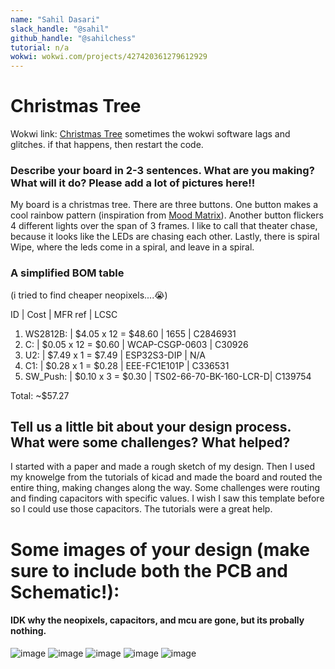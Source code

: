 ```yaml
---
name: "Sahil Dasari"
slack_handle: "@sahil"
github_handle: "@sahilchess"
tutorial: n/a
wokwi: wokwi.com/projects/427420361279612929
---
```


# Christmas Tree

Wokwi link: [Christmas Tree](https://wokwi.com/projects/427420361279612929)
sometimes the wokwi software lags and glitches. if that happens, then restart the code.


### Describe your board in 2-3 sentences. What are you making? What will it do? Please add a lot of pictures here!!

My board is a christmas tree. There are three buttons. One button makes a cool rainbow pattern (inspiration from [Mood Matrix](https://wokwi.com/projects/426772422246477825)). Another button flickers 4 different lights over the span of 3 frames. I like to call that theater chase, because it looks like the LEDs are chasing each other. Lastly, there is spiral Wipe, where the leds come in a spiral, and leave in a spiral.

### A simplified BOM table
(i tried to find cheaper neopixels....😭)

ID    |    Cost          |          MFR ref      |            LCSC
1. WS2812B: | $4.05 x 12 = $48.60 |  1655                   |  C2846931 
2. C: | $0.05 x 12 = $0.60        |  WCAP-CSGP-0603         | C30926
3. U2: | $7.49 x 1 = $7.49        |  ESP32S3-DIP            |  N/A
4. C1:	| $0.28 x 1 = $0.28       |  EEE-FC1E101P           |  C336531
5. SW_Push: | $0.10 x 3 = $0.30   |  TS02-66-70-BK-160-LCR-D|  C139754
   
Total: ~$57.27

## Tell us a little bit about your design process. What were some challenges? What helped?

I started with a paper and made a rough sketch of my design. Then I used my knowelge from the tutorials of kicad and made the board and routed the entire thing, making changes along the way. Some challenges were routing and finding capacitors with specific values. I wish I saw this template before so I could use those capacitors. The tutorials were a great help. 


# Some images of your design (make sure to include both the PCB and Schematic!):
#### IDK why the neopixels, capacitors, and mcu are gone, but its probally nothing.
![image](https://github.com/user-attachments/assets/12d94135-a4da-42e2-8296-2c0bd54e2c14)
![image](https://github.com/user-attachments/assets/a1aca3d1-e571-457d-b54c-961397d6e3ba)
![image](https://github.com/user-attachments/assets/443fbbf9-0029-4363-8229-03f45963caeb)
![image](https://github.com/user-attachments/assets/57c98c9e-44e7-4822-bf0d-0e58e76dfd1f)
![image](https://github.com/user-attachments/assets/65572764-7807-4b5e-bad7-afcef60673df)





